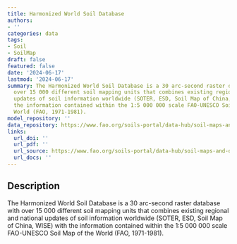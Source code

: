 ```yaml
---
title: Harmonized World Soil Database
authors:
- ''
categories: data
tags:
- Soil
- SoilMap
draft: false
featured: false
date: '2024-06-17'
lastmod: '2024-06-17'
summary: The Harmonized World Soil Database is a 30 arc-second raster database with
  over 15 000 different soil mapping units that combines existing regional and national
  updates of soil information worldwide (SOTER, ESD, Soil Map of China, WISE) with
  the information contained within the 1:5 000 000 scale FAO-UNESCO Soil Map of the
  World (FAO, 1971-1981).
model_repository: ''
data_repository: https://www.fao.org/soils-portal/data-hub/soil-maps-and-databases/harmonized-world-soil-database-v12/en/
links:
  url_doi: ''
  url_pdf: ''
  url_source: https://www.fao.org/soils-portal/data-hub/soil-maps-and-databases/harmonized-world-soil-database-v12/en/
  url_docs: ''
---
```


## Description

The Harmonized World Soil Database is a 30 arc-second raster database with over 15 000 different soil mapping units that combines existing regional and national updates of soil information worldwide (SOTER, ESD, Soil Map of China, WISE) with the information contained within the 1:5 000 000 scale FAO-UNESCO Soil Map of the World (FAO, 1971-1981).

